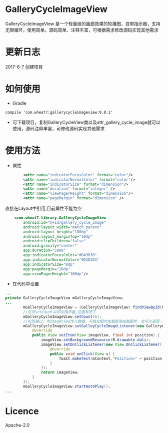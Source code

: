 # GalleryCycleImageView
GalleryCycleImageView 是一个轻量级的画廊效果的轮播图，自带指示器，支持无限循环，使用简单。源码简单、注释丰富，可根据需求修改源码实现其他需求
# 更新日志
2017-6-7 创建项目
# 如何使用
* Gradle
```
compile 'com.wheat7:gallerycycleimageview:0.0.1'
```
* 可下载项目，复制GalleryCycleView类以及attr_gallery_cycle_image就可以使用，源码注释丰富，可修改源码实现其他需求

# 使用方法
* 属性
```xml
        <attr name="indicatorFocusColor" format="color"/>
        <attr name="indicatorNormalColor" format="color"/>
        <attr name="indicatorSize" format="dimension"/>
        <attr name="duration" format="integer" />
        <attr name="viewPagerHeight" format="dimension"/>
        <attr name="pageMargin" format="dimension" />
```
直接在Layout中引用,目前属性不能为空
```xml
    <com.wheat7.library.GalleryCycleImageView
        android:id="@+id/gallery_cycle_image"
        android:layout_width="match_parent"
        android:layout_height="180dp"
        android:layout_marginTop="10dp"
        android:clipChildren="false"
        android:gravity="center"
        app:duration="5000"
        app:indicatorFocusColor="#D43D3D"
        app:indicatorNormalColor="#D3D3D3"
        app:indicatorSize="8dp"
        app:pageMargin="10dp"
        app:viewPagerHeight="160dp"/>
```

* 在代码中设置
```Java
...
private GalleryCycleImageView mGalleryCycleImageView;
...
        mGalleryCycleImageView = (GalleryCycleImageView) findViewById(R.id.gallery_cycle_image);
        //必须setCount以添加指示器,这里写死了
        mGalleryCycleImageView.setCount(6);
        //实现接口，为ImageView传入数据，可结合图片加载框架加载图片，也可以返回一个自定义的View，自由实现
        mGalleryCycleImageView.setGalleyCycleImageListener(new GalleryCycleImageView.GalleyCycleImageListener() {
            @Override
            public View setItem(View imageView, final int position) {
                imageView.setBackgroundResource(R.drawable.dali);
                imageView.setOnClickListener(new View.OnClickListener() {
                    @Override
                    public void onClick(View v) {
                        Toast.makeText(mContext,"Position=" + position,Toast.LENGTH_SHORT).show();
                    }
                });
                return imageView;
            }
        });
        mGalleryCycleImageView.startAutoPlay();
...
```

# Licence
Apache-2.0


